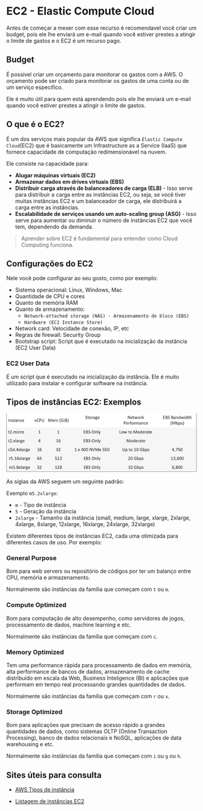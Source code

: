 # EC2 - Elastic Compute Cloud
Antes de começar a mexer com esse recurso é recomendavel você criar um budget, pois ele lhe enviará um e-mail quando você estiver prestes a atingir o limite de gastos e o EC2 é um recurso pago.

## Budget
É possível criar um orçamento para monitorar os gastos com a AWS. O orçamento pode ser criado para monitorar os gastos de uma conta ou de um serviço específico.

Ele é muito útil para quem está aprendendo pois ele lhe enviará um e-mail quando você estiver prestes a atingir o limite de gastos.


## O que é o EC2?
É um dos serviços mais popular da AWS que significa `Elastic Compute Cloud`(EC2) que é basicamente um Infrastructure as a Service (IaaS) que fornece capacidade de computação redimensionável na nuvem.

Ele consiste na capacidade para:
- **Alugar máquinas virtuais (EC2)**
- **Armazenar dados em drives virtuais (EBS)**
- **Distribuir carga através de balanceadores de carga (ELB)** - Isso serve para distribuir a carga entre as instâncias EC2, ou seja, se você tiver muitas instâncias EC2 e um balanceador de carga, ele distribuirá a carga entre as instâncias.
- **Escalabilidade de serviços usando um auto-scaling group (ASG)** - Isso serve para aumentar ou diminuir o número de instâncias EC2 que você tem, dependendo da demanda.

> Aprender sobre EC2 é fundamental para entender como Cloud Computing funciona.

## Configurações do EC2
Nele você pode configurar ao seu gosto, como por exemplo:
- Sistema operacional: Linux, Windows, Mac
- Quantidade de CPU e cores
- Quanto de memória RAM
- Quanto de armazenamento:  
   - `Network-attached storage (NAS) - Armazenamento de bloco (EBS)`
   - `Hardware (EC2 Instance Store)`
- Network card: Velocidade de conexão, IP, etc
- Regras de firewall: Security Group
- Bootstrap script: Script que é executado na inicialização da instância (EC2 User Data)

### EC2 User Data
É um script que é executado na inicialização da instância. Ele é muito utilizado para instalar e configurar software na instância.


## Tipos de instâncias EC2: Exemplos
![Tipos de einstâncias EC2](/images/InstanciasEC2.png)

As siglas da AWS seguem um seguinte padrão:

Exemplo `m5.2xlarge`:
- `m` - Tipo de instância
- `5` - Geração da instância
- `2xlarge` - Tamanho da instância (small, medium, large, xlarge, 2xlarge, 4xlarge, 8xlarge, 12xlarge, 16xlarge, 24xlarge, 32xlarge)

Existem diferentes tipos de instâncias EC2, cada uma otimizada para diferentes casos de uso. Por exemplo:
### General Purpose
Bom para web servers ou repositório de códigos por ter um balanço entre CPU, memória e armazenamento. 

Normalmente são instâncias da família que começam com `t` ou `m`.

### Compute Optimized
Bom para computação de alto desempenho, como servidores de jogos, processamento de dados, machine learning e etc.

Normalmente são instâncias da família que começam com `c`.

### Memory Optimized
Tem uma performance rápida para processamento de dados em memória, alta performance de bancos de dados, armazenamento de cache distribuído em escala da Web, Business Inteligence (BI) e aplicações que performam em tempo real processando grandes quantidades de dados.

Normalmente são instâncias da família que começam com `r` ou `x`.

### Storage Optimized
Bom para aplicações que precisam de acesso rápido a grandes quantidades de dados, como sistemas OLTP (Online Transaction Processing), banco de dados relacionais e NoSQL, aplicações de data warehousing e etc.

Normalmente são instâncias da família que começam com `i` ou `g` ou `h`.


## Sites úteis para consulta
- [AWS Tipos de instância](https://aws.amazon.com/pt/ec2/instance-types/)

- [Listagem de instâncias EC2](https://www.ec2instances.info/)